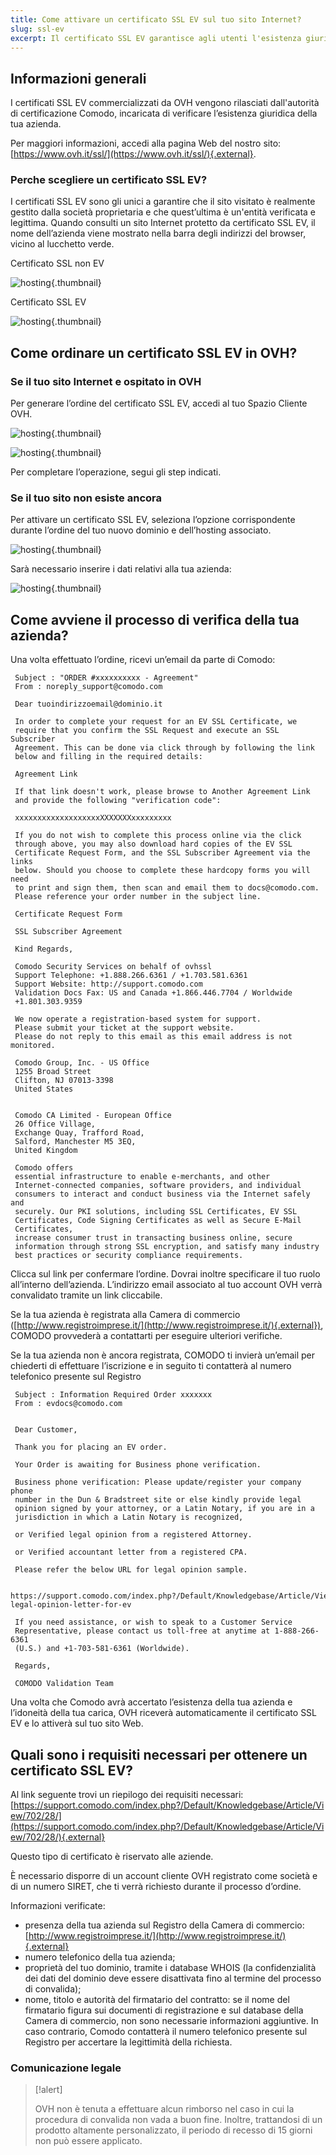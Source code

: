 ```yaml
---
title: Come attivare un certificato SSL EV sul tuo sito Internet?
slug: ssl-ev
excerpt: Il certificato SSL EV garantisce agli utenti l'esistenza giuridica della tua azienda, permettendo loro di effettuare acquisti sul tuo sito in tutta tranquillita.
---
```



## Informazioni generali
I certificati SSL EV commercializzati da OVH vengono rilasciati dall'autorità di certificazione Comodo, incaricata di verificare l’esistenza giuridica della tua azienda.

Per maggiori informazioni, accedi alla pagina Web del nostro sito: [https://www.ovh.it/ssl/](https://www.ovh.it/ssl/){.external}.


### Perche scegliere un certificato SSL EV?
I certificati SSL EV sono gli unici a garantire che il sito visitato è realmente gestito dalla società proprietaria e che quest’ultima è un'entità verificata e legittima. Quando consulti un sito Internet protetto da certificato SSL EV, il nome dell’azienda viene mostrato nella barra degli indirizzi del browser, vicino al lucchetto verde.

Certificato SSL non EV


![hosting](images/ssl_non_EV.png){.thumbnail}

Certificato SSL EV


![hosting](images/ssl_EV.png){.thumbnail}


## Come ordinare un certificato SSL EV in OVH?

### Se il tuo sito Internet e ospitato in OVH
Per generare l’ordine del certificato SSL EV, accedi al tuo Spazio Cliente OVH.


![hosting](images/step1.png){.thumbnail}


![hosting](images/step2.png){.thumbnail}

Per completare l’operazione, segui gli step indicati.


### Se il tuo sito non esiste ancora
Per attivare un certificato SSL EV, seleziona l’opzione corrispondente durante l’ordine del tuo nuovo dominio e dell’hosting associato.


![hosting](images/step3.png){.thumbnail}

Sarà necessario inserire i dati relativi alla tua azienda:


![hosting](images/step4.png){.thumbnail}


## Come avviene il processo di verifica della tua azienda?
Una volta effettuato l’ordine, ricevi un’email da parte di Comodo:

```
 Subject : "ORDER #xxxxxxxxxx - Agreement"
 From : noreply_support@comodo.com
 
 Dear tuoindirizzoemail@dominio.it
 
 In order to complete your request for an EV SSL Certificate, we
 require that you confirm the SSL Request and execute an SSL Subscriber
 Agreement. This can be done via click through by following the link
 below and filling in the required details:
 
 Agreement Link
 
 If that link doesn't work, please browse to Another Agreement Link
 and provide the following "verification code":
 
 xxxxxxxxxxxxxxxxxxxXXXXXXXxxxxxxxxx
 
 If you do not wish to complete this process online via the click
 through above, you may also download hard copies of the EV SSL
 Certificate Request Form, and the SSL Subscriber Agreement via the links
 below. Should you choose to complete these hardcopy forms you will need
 to print and sign them, then scan and email them to docs@comodo.com.
 Please reference your order number in the subject line.
 
 Certificate Request Form
 
 SSL Subscriber Agreement
 
 Kind Regards,
 
 Comodo Security Services on behalf of ovhssl
 Support Telephone: +1.888.266.6361 / +1.703.581.6361
 Support Website: http://support.comodo.com
 Validation Docs Fax: US and Canada +1.866.446.7704 / Worldwide
 +1.801.303.9359
 
 We now operate a registration-based system for support.
 Please submit your ticket at the support website.
 Please do not reply to this email as this email address is not monitored.
 
 Comodo Group, Inc. - US Office
 1255 Broad Street
 Clifton, NJ 07013-3398
 United States
 
 
 Comodo CA Limited - European Office
 26 Office Village,
 Exchange Quay, Trafford Road,
 Salford, Manchester M5 3EQ,
 United Kingdom
 
 Comodo offers
 essential infrastructure to enable e-merchants, and other
 Internet-connected companies, software providers, and individual
 consumers to interact and conduct business via the Internet safely and
 securely. Our PKI solutions, including SSL Certificates, EV SSL
 Certificates, Code Signing Certificates as well as Secure E-Mail
 Certificates,
 increase consumer trust in transacting business online, secure
 information through strong SSL encryption, and satisfy many industry
 best practices or security compliance requirements.
```

Clicca sul link per confermare l’ordine. Dovrai inoltre specificare il tuo ruolo all’interno dell’azienda. L’indirizzo email associato al tuo account OVH verrà convalidato tramite un link cliccabile.

Se la tua azienda è registrata alla Camera di commercio ([http://www.registroimprese.it/](http://www.registroimprese.it/){.external}), COMODO provvederà a contattarti per eseguire ulteriori verifiche.

Se la tua azienda non è ancora registrata, COMODO ti invierà un’email per chiederti di effettuare l’iscrizione e in seguito ti contatterà al numero telefonico presente sul Registro

```
 Subject : Information Required Order xxxxxxx
 From : evdocs@comodo.com
 
 
 Dear Customer,
 
 Thank you for placing an EV order.
 
 Your Order is awaiting for Business phone verification.
 
 Business phone verification: Please update/register your company phone
 number in the Dun & Bradstreet site or else kindly provide legal
 opinion signed by your attorney, or a Latin Notary, if you are in a
 jurisdiction in which a Latin Notary is recognized,
 
 or Verified legal opinion from a registered Attorney.
 
 or Verified accountant letter from a registered CPA.
 
 Please refer the below URL for legal opinion sample.

 https://support.comodo.com/index.php?/Default/Knowledgebase/Article/View/900/87/sample-legal-opinion-letter-for-ev

 If you need assistance, or wish to speak to a Customer Service
 Representative, please contact us toll-free at anytime at 1-888-266-6361
 (U.S.) and +1-703-581-6361 (Worldwide).

 Regards,

 COMODO Validation Team
```

Una volta che Comodo avrà accertato l’esistenza della tua azienda e l’idoneità della tua carica, OVH riceverà automaticamente il certificato SSL EV e lo attiverà sul tuo sito Web.


## Quali sono i requisiti necessari per ottenere un certificato SSL EV?
Al link seguente trovi un riepilogo dei requisiti necessari: [https://support.comodo.com/index.php?/Default/Knowledgebase/Article/View/702/28/](https://support.comodo.com/index.php?/Default/Knowledgebase/Article/View/702/28/){.external}

Questo tipo di certificato è riservato alle aziende.

È necessario disporre di un account cliente OVH registrato come società e di un numero SIRET, che ti verrà richiesto durante il processo d’ordine.

Informazioni verificate:

- presenza della tua azienda sul Registro della Camera di commercio: [http://www.registroimprese.it/](http://www.registroimprese.it/){.external}
- numero telefonico della tua azienda;
- proprietà del tuo dominio, tramite i database WHOIS (la confidenzialità dei dati del dominio deve essere disattivata fino al termine del processo di convalida);
- nome, titolo e autorità del firmatario del contratto: se il nome del firmatario figura sui documenti di registrazione e sul database della Camera di commercio, non sono necessarie informazioni aggiuntive. In caso contrario, Comodo contatterà il numero telefonico presente sul Registro per accertare la legittimità della richiesta.


### Comunicazione legale


> [!alert]
>
> OVH non è tenuta a effettuare alcun rimborso nel caso in cui la procedura di convalida non vada a buon fine. Inoltre, trattandosi di un prodotto altamente personalizzato, il periodo di recesso di 15 giorni non può essere applicato.
> 
